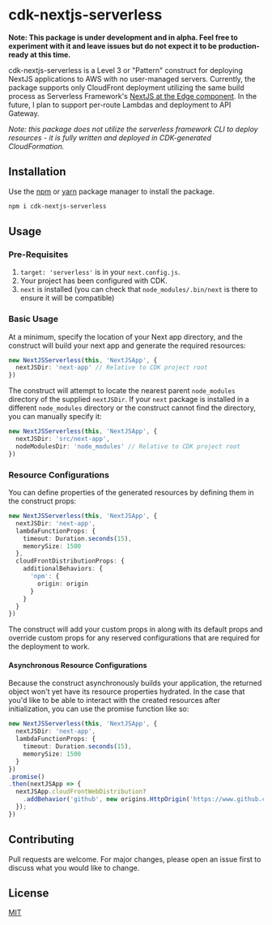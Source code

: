 # cdk-nextjs-serverless

**Note: This package is under development and in alpha. Feel free to experiment with it and leave issues but do not expect it to be production-ready at this time.**

cdk-nextjs-serverless is a Level 3 or "Pattern" construct for deploying NextJS applications to AWS with no user-managed servers. Currently, the package supports only CloudFront deployment utilizing the same build process as Serverless Framework's [NextJS at the Edge component](https://www.serverless.com/blog/serverless-nextjs). In the future, I plan to support per-route Lambdas and deployment to API Gateway.

*Note: this package does not utilize the serverless framework CLI to deploy resources - it is fully written and deployed in CDK-generated CloudFormation.*

## Installation

Use the [npm](https://www.npmjs.com/) or [yarn](https://yarnpkg.com/) package manager to install the package.

```bash
npm i cdk-nextjs-serverless
```

## Usage

### Pre-Requisites

1. `target: 'serverless'` is in your `next.config.js`.
2. Your project has been configured with CDK.
3. `next` is installed (you can check that `node_modules/.bin/next` is there to ensure it will be compatible)

### Basic Usage

At a minimum, specify the location of your Next app directory, and the construct will build your next app and generate the required resources:

```ts
new NextJSServerless(this, 'NextJSApp', {
  nextJSDir: 'next-app' // Relative to CDK project root
})
```
The construct will attempt to locate the nearest parent `node_modules` directory of the supplied `nextJSDir`. If your `next` package is installed in a different `node_modules` directory or the construct cannot find the directory, you can manually specify it:

```ts
new NextJSServerless(this, 'NextJSApp', {
  nextJSDir: 'src/next-app',
  nodeModulesDir: 'node_modules' // Relative to CDK project root
})
```

### Resource Configurations

You can define properties of the generated resources by defining them in the construct props:

```ts
new NextJSServerless(this, 'NextJSApp', {
  nextJSDir: 'next-app',
  lambdaFunctionProps: {
    timeout: Duration.seconds(15),
    memorySize: 1500
  },
  cloudFrontDistributionProps: {
    additionalBehaviors: {
      'npm': {
        origin: origin
      }
    }
  }
})
```

The construct will add your custom props in along with its default props and override custom props for any reserved configurations that are required for the deployment to work.

#### Asynchronous Resource Configurations
Because the construct asynchronously builds your application, the returned object won't yet have its resource properties hydrated. In the case that you'd like to be able to interact with the created resources after initialization, you can use the promise function like so:

```ts
new NextJSServerless(this, 'NextJSApp', {
  nextJSDir: 'next-app',
  lambdaFunctionProps: {
    timeout: Duration.seconds(15),
    memorySize: 1500
  }
})
.promise()
.then(nextJSApp => {
  nextJSApp.cloudFrontWebDistribution?
    .addBehavior('github', new origins.HttpOrigin('https://www.github.com'));
  });
})
```

## Contributing
Pull requests are welcome. For major changes, please open an issue first to discuss what you would like to change.

## License
[MIT](https://choosealicense.com/licenses/mit/)